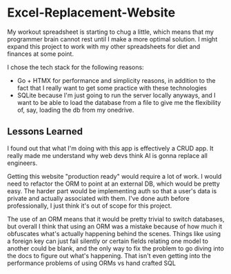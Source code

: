 # Excel-Replacement-Website
My workout spreadsheet is starting to chug a little, which means that my programmer brain cannot rest until I make a more optimal solution. I might expand this project to work with my other spreadsheets for diet and finances at some point.

I chose the tech stack for the following reasons:
- Go + HTMX for performance and simplicity reasons, in addition to the fact that I really want to get some practice with these technologies
- SQLite because I'm just going to run the server locally anyways, and I want to be able to load the database from a file to give me the flexibility of, say, loading the db from my onedrive.

## Lessons Learned

I found out that what I'm doing with this app is effectively a CRUD app. It really made me understand why web devs think AI is gonna replace all engineers.

Getting this website "production ready" would require a lot of work. I would need to refactor the ORM to point at an external DB, which would be pretty easy. The harder part would be implementing auth so that a user's data is private and actually associated with them. I've done auth before professionally, I just think it's out of scope for this project.

The use of an ORM means that it would be pretty trivial to switch databases, but overall I think that using an ORM was a mistake because of how much it obfuscates what's actually happening behind the scenes. Things like using a foreign key can just fail silently or certain fields relating one model to another could be blank, and the only way to fix the problem to go diving into the docs to figure out what's happening. That isn't even getting into the performance problems of using ORMs vs hand crafted SQL